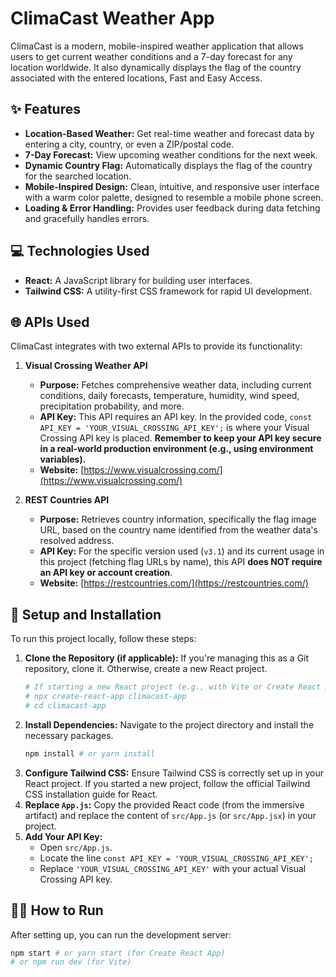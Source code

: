 # ClimaCast Weather App

ClimaCast is a modern, mobile-inspired weather application that allows users to get current weather conditions and a 7-day forecast for any location worldwide. It also dynamically displays the flag of the country associated with the entered locations, Fast and Easy Access.
## ✨ Features

* **Location-Based Weather:** Get real-time weather and forecast data by entering a city, country, or even a ZIP/postal code.
* **7-Day Forecast:** View upcoming weather conditions for the next week.
* **Dynamic Country Flag:** Automatically displays the flag of the country for the searched location.
* **Mobile-Inspired Design:** Clean, intuitive, and responsive user interface with a warm color palette, designed to resemble a mobile phone screen.
* **Loading & Error Handling:** Provides user feedback during data fetching and gracefully handles errors.

## 💻 Technologies Used

* **React:** A JavaScript library for building user interfaces.
* **Tailwind CSS:** A utility-first CSS framework for rapid UI development.

## 🌐 APIs Used

ClimaCast integrates with two external APIs to provide its functionality:

1.  **Visual Crossing Weather API**
    * **Purpose:** Fetches comprehensive weather data, including current conditions, daily forecasts, temperature, humidity, wind speed, precipitation probability, and more.
    * **API Key:** This API requires an API key. In the provided code, `const API_KEY = 'YOUR_VISUAL_CROSSING_API_KEY';` is where your Visual Crossing API key is placed. **Remember to keep your API key secure in a real-world production environment (e.g., using environment variables).**
    * **Website:** [https://www.visualcrossing.com/](https://www.visualcrossing.com/)

2.  **REST Countries API**
    * **Purpose:** Retrieves country information, specifically the flag image URL, based on the country name identified from the weather data's resolved address.
    * **API Key:** For the specific version used (`v3.1`) and its current usage in this project (fetching flag URLs by name), this API **does NOT require an API key or account creation**.
    * **Website:** [https://restcountries.com/](https://restcountries.com/)

## 🚀 Setup and Installation

To run this project locally, follow these steps:

1.  **Clone the Repository (if applicable):** If you're managing this as a Git repository, clone it. Otherwise, create a new React project.
    ```bash
    # If starting a new React project (e.g., with Vite or Create React App)
    # npx create-react-app climacast-app
    # cd climacast-app
    ```
2.  **Install Dependencies:** Navigate to the project directory and install the necessary packages.
    ```bash
    npm install # or yarn install
    ```
3.  **Configure Tailwind CSS:** Ensure Tailwind CSS is correctly set up in your React project. If you started a new project, follow the official Tailwind CSS installation guide for React.
4.  **Replace `App.js`:** Copy the provided React code (from the immersive artifact) and replace the content of `src/App.js` (or `src/App.jsx`) in your project.
5.  **Add Your API Key:**
    * Open `src/App.js`.
    * Locate the line `const API_KEY = 'YOUR_VISUAL_CROSSING_API_KEY';`
    * Replace `'YOUR_VISUAL_CROSSING_API_KEY'` with your actual Visual Crossing API key.

## 🏃‍♀️ How to Run

After setting up, you can run the development server:

```bash
npm start # or yarn start (for Create React App)
# or npm run dev (for Vite)
